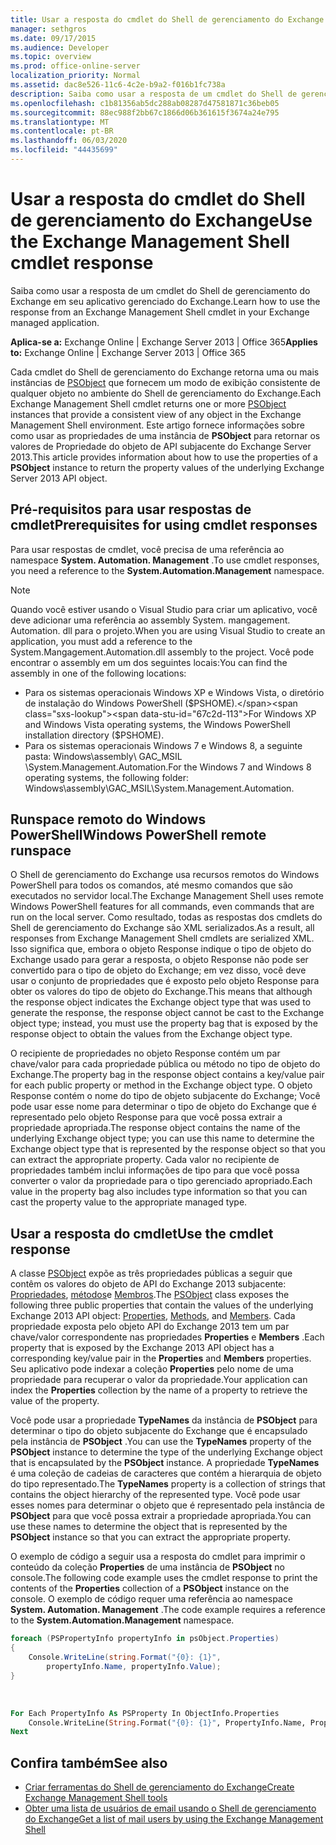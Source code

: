 ```yaml
---
title: Usar a resposta do cmdlet do Shell de gerenciamento do Exchange
manager: sethgros
ms.date: 09/17/2015
ms.audience: Developer
ms.topic: overview
ms.prod: office-online-server
localization_priority: Normal
ms.assetid: dac8e526-11c6-4c2e-b9a2-f016b1fc738a
description: Saiba como usar a resposta de um cmdlet do Shell de gerenciamento do Exchange em seu aplicativo gerenciado do Exchange.
ms.openlocfilehash: c1b81356ab5dc288ab08287d47581871c36beb05
ms.sourcegitcommit: 88ec988f2bb67c1866d06b361615f3674a24e795
ms.translationtype: MT
ms.contentlocale: pt-BR
ms.lasthandoff: 06/03/2020
ms.locfileid: "44435699"
---
```

# <a name="use-the-exchange-management-shell-cmdlet-response"></a><span data-ttu-id="67c2d-103">Usar a resposta do cmdlet do Shell de gerenciamento do Exchange</span><span class="sxs-lookup"><span data-stu-id="67c2d-103">Use the Exchange Management Shell cmdlet response</span></span>

<span data-ttu-id="67c2d-104">Saiba como usar a resposta de um cmdlet do Shell de gerenciamento do Exchange em seu aplicativo gerenciado do Exchange.</span><span class="sxs-lookup"><span data-stu-id="67c2d-104">Learn how to use the response from an Exchange Management Shell cmdlet in your Exchange managed application.</span></span>
  
<span data-ttu-id="67c2d-105">**Aplica-se a:** Exchange Online | Exchange Server 2013 | Office 365</span><span class="sxs-lookup"><span data-stu-id="67c2d-105">**Applies to:** Exchange Online | Exchange Server 2013 | Office 365</span></span>
  
<span data-ttu-id="67c2d-106">Cada cmdlet do Shell de gerenciamento do Exchange retorna uma ou mais instâncias de [PSObject](https://msdn.microsoft.com/library/system.management.automation.psobject%28VS.85%29.aspx) que fornecem um modo de exibição consistente de qualquer objeto no ambiente do Shell de gerenciamento do Exchange.</span><span class="sxs-lookup"><span data-stu-id="67c2d-106">Each Exchange Management Shell cmdlet returns one or more [PSObject](https://msdn.microsoft.com/library/system.management.automation.psobject%28VS.85%29.aspx) instances that provide a consistent view of any object in the Exchange Management Shell environment.</span></span> <span data-ttu-id="67c2d-107">Este artigo fornece informações sobre como usar as propriedades de uma instância de **PSObject** para retornar os valores de Propriedade do objeto de API subjacente do Exchange Server 2013.</span><span class="sxs-lookup"><span data-stu-id="67c2d-107">This article provides information about how to use the properties of a **PSObject** instance to return the property values of the underlying Exchange Server 2013 API object.</span></span> 
  
## <a name="prerequisites-for-using-cmdlet-responses"></a><span data-ttu-id="67c2d-108">Pré-requisitos para usar respostas de cmdlet</span><span class="sxs-lookup"><span data-stu-id="67c2d-108">Prerequisites for using cmdlet responses</span></span>
<span data-ttu-id="67c2d-109"><a name="prerequisites_bk"> </a></span><span class="sxs-lookup"><span data-stu-id="67c2d-109"><a name="prerequisites_bk"> </a></span></span>

<span data-ttu-id="67c2d-110">Para usar respostas de cmdlet, você precisa de uma referência ao namespace **System. Automation. Management** .</span><span class="sxs-lookup"><span data-stu-id="67c2d-110">To use cmdlet responses, you need a reference to the **System.Automation.Management** namespace.</span></span> 
  
> [!NOTE]
>  <span data-ttu-id="67c2d-111">Quando você estiver usando o Visual Studio para criar um aplicativo, você deve adicionar uma referência ao assembly System. mangagement. Automation. dll para o projeto.</span><span class="sxs-lookup"><span data-stu-id="67c2d-111">When you are using Visual Studio to create an application, you must add a reference to the System.Mangagement.Automation.dll assembly to the project.</span></span> <span data-ttu-id="67c2d-112">Você pode encontrar o assembly em um dos seguintes locais:</span><span class="sxs-lookup"><span data-stu-id="67c2d-112">You can find the assembly in one of the following locations:</span></span> 
> - <span data-ttu-id="67c2d-113">Para os sistemas operacionais Windows XP e Windows Vista, o diretório de instalação do Windows PowerShell ($PSHOME).</span><span class="sxs-lookup"><span data-stu-id="67c2d-113">For Windows XP and Windows Vista operating systems, the Windows PowerShell installation directory ($PSHOME).</span></span> 
> - <span data-ttu-id="67c2d-114">Para os sistemas operacionais Windows 7 e Windows 8, a seguinte pasta: Windows\assembly\ GAC_MSIL \System.Management.Automation.</span><span class="sxs-lookup"><span data-stu-id="67c2d-114">For the Windows 7 and Windows 8 operating systems, the following folder: Windows\assembly\GAC_MSIL\System.Management.Automation.</span></span> 
  
## <a name="windows-powershell-remote-runspace"></a><span data-ttu-id="67c2d-115">Runspace remoto do Windows PowerShell</span><span class="sxs-lookup"><span data-stu-id="67c2d-115">Windows PowerShell remote runspace</span></span>
<span data-ttu-id="67c2d-116"><a name="usingremoterunspace_bk"> </a></span><span class="sxs-lookup"><span data-stu-id="67c2d-116"><a name="usingremoterunspace_bk"> </a></span></span>

<span data-ttu-id="67c2d-117">O Shell de gerenciamento do Exchange usa recursos remotos do Windows PowerShell para todos os comandos, até mesmo comandos que são executados no servidor local.</span><span class="sxs-lookup"><span data-stu-id="67c2d-117">The Exchange Management Shell uses remote Windows PowerShell features for all commands, even commands that are run on the local server.</span></span> <span data-ttu-id="67c2d-118">Como resultado, todas as respostas dos cmdlets do Shell de gerenciamento do Exchange são XML serializados.</span><span class="sxs-lookup"><span data-stu-id="67c2d-118">As a result, all responses from Exchange Management Shell cmdlets are serialized XML.</span></span> <span data-ttu-id="67c2d-119">Isso significa que, embora o objeto Response indique o tipo de objeto do Exchange usado para gerar a resposta, o objeto Response não pode ser convertido para o tipo de objeto do Exchange; em vez disso, você deve usar o conjunto de propriedades que é exposto pelo objeto Response para obter os valores do tipo de objeto do Exchange.</span><span class="sxs-lookup"><span data-stu-id="67c2d-119">This means that although the response object indicates the Exchange object type that was used to generate the response, the response object cannot be cast to the Exchange object type; instead, you must use the property bag that is exposed by the response object to obtain the values from the Exchange object type.</span></span>
  
<span data-ttu-id="67c2d-120">O recipiente de propriedades no objeto Response contém um par chave/valor para cada propriedade pública ou método no tipo de objeto do Exchange.</span><span class="sxs-lookup"><span data-stu-id="67c2d-120">The property bag in the response object contains a key/value pair for each public property or method in the Exchange object type.</span></span> <span data-ttu-id="67c2d-121">O objeto Response contém o nome do tipo de objeto subjacente do Exchange; Você pode usar esse nome para determinar o tipo de objeto do Exchange que é representado pelo objeto Response para que você possa extrair a propriedade apropriada.</span><span class="sxs-lookup"><span data-stu-id="67c2d-121">The response object contains the name of the underlying Exchange object type; you can use this name to determine the Exchange object type that is represented by the response object so that you can extract the appropriate property.</span></span> <span data-ttu-id="67c2d-122">Cada valor no recipiente de propriedades também inclui informações de tipo para que você possa converter o valor da propriedade para o tipo gerenciado apropriado.</span><span class="sxs-lookup"><span data-stu-id="67c2d-122">Each value in the property bag also includes type information so that you can cast the property value to the appropriate managed type.</span></span>
  
## <a name="use-the-cmdlet-response"></a><span data-ttu-id="67c2d-123">Usar a resposta do cmdlet</span><span class="sxs-lookup"><span data-stu-id="67c2d-123">Use the cmdlet response</span></span>
<span data-ttu-id="67c2d-124"><a name="usingPSObject_bk"> </a></span><span class="sxs-lookup"><span data-stu-id="67c2d-124"><a name="usingPSObject_bk"> </a></span></span>

<span data-ttu-id="67c2d-125">A classe [PSObject](https://msdn.microsoft.com/library/system.management.automation.psobject%28VS.85%29.aspx) expõe as três propriedades públicas a seguir que contêm os valores do objeto de API do Exchange 2013 subjacente: [Propriedades](https://msdn.microsoft.com/library/system.management.automation.psobject.properties%28VS.85%29.aspx), [métodos](https://msdn.microsoft.com/library/system.management.automation.psobject.methods%28VS.85%29.aspx)e [Membros](https://msdn.microsoft.com/library/system.management.automation.psobject.members%28VS.85%29.aspx).</span><span class="sxs-lookup"><span data-stu-id="67c2d-125">The [PSObject](https://msdn.microsoft.com/library/system.management.automation.psobject%28VS.85%29.aspx) class exposes the following three public properties that contain the values of the underlying Exchange 2013 API object: [Properties](https://msdn.microsoft.com/library/system.management.automation.psobject.properties%28VS.85%29.aspx), [Methods](https://msdn.microsoft.com/library/system.management.automation.psobject.methods%28VS.85%29.aspx), and [Members](https://msdn.microsoft.com/library/system.management.automation.psobject.members%28VS.85%29.aspx).</span></span> <span data-ttu-id="67c2d-126">Cada propriedade exposta pelo objeto API do Exchange 2013 tem um par chave/valor correspondente nas propriedades **Properties** e **Members** .</span><span class="sxs-lookup"><span data-stu-id="67c2d-126">Each property that is exposed by the Exchange 2013 API object has a corresponding key/value pair in the **Properties** and **Members** properties.</span></span> <span data-ttu-id="67c2d-127">Seu aplicativo pode indexar a coleção **Properties** pelo nome de uma propriedade para recuperar o valor da propriedade.</span><span class="sxs-lookup"><span data-stu-id="67c2d-127">Your application can index the **Properties** collection by the name of a property to retrieve the value of the property.</span></span> 
  
<span data-ttu-id="67c2d-128">Você pode usar a propriedade **TypeNames** da instância de **PSObject** para determinar o tipo do objeto subjacente do Exchange que é encapsulado pela instância de **PSObject** .</span><span class="sxs-lookup"><span data-stu-id="67c2d-128">You can use the **TypeNames** property of the **PSObject** instance to determine the type of the underlying Exchange object that is encapsulated by the **PSObject** instance.</span></span> <span data-ttu-id="67c2d-129">A propriedade **TypeNames** é uma coleção de cadeias de caracteres que contém a hierarquia de objeto do tipo representado.</span><span class="sxs-lookup"><span data-stu-id="67c2d-129">The **TypeNames** property is a collection of strings that contains the object hierarchy of the represented type.</span></span> <span data-ttu-id="67c2d-130">Você pode usar esses nomes para determinar o objeto que é representado pela instância de **PSObject** para que você possa extrair a propriedade apropriada.</span><span class="sxs-lookup"><span data-stu-id="67c2d-130">You can use these names to determine the object that is represented by the **PSObject** instance so that you can extract the appropriate property.</span></span> 
  
<span data-ttu-id="67c2d-131">O exemplo de código a seguir usa a resposta do cmdlet para imprimir o conteúdo da coleção **Properties** de uma instância de **PSObject** no console.</span><span class="sxs-lookup"><span data-stu-id="67c2d-131">The following code example uses the cmdlet response to print the contents of the **Properties** collection of a **PSObject** instance on the console.</span></span> <span data-ttu-id="67c2d-132">O exemplo de código requer uma referência ao namespace **System. Automation. Management** .</span><span class="sxs-lookup"><span data-stu-id="67c2d-132">The code example requires a reference to the **System.Automation.Management** namespace.</span></span> 
  
```cs
foreach (PSPropertyInfo propertyInfo in psObject.Properties)
{
    Console.WriteLine(string.Format("{0}: {1}",
        propertyInfo.Name, propertyInfo.Value);
}
```

<br/>

```vb
For Each PropertyInfo As PSProperty In ObjectInfo.Properties
    Console.WriteLine(String.Format("{0}: {1}", PropertyInfo.Name, PropertyInfo.Value))
Next

```

## <a name="see-also"></a><span data-ttu-id="67c2d-133">Confira também</span><span class="sxs-lookup"><span data-stu-id="67c2d-133">See also</span></span>

- [<span data-ttu-id="67c2d-134">Criar ferramentas do Shell de gerenciamento do Exchange</span><span class="sxs-lookup"><span data-stu-id="67c2d-134">Create Exchange Management Shell tools</span></span>](create-exchange-management-shell-tools.md)   
- [<span data-ttu-id="67c2d-135">Obter uma lista de usuários de email usando o Shell de gerenciamento do Exchange</span><span class="sxs-lookup"><span data-stu-id="67c2d-135">Get a list of mail users by using the Exchange Management Shell</span></span>](how-to-get-a-list-of-mail-users-by-using-the-exchange-management-shell.md)
    

